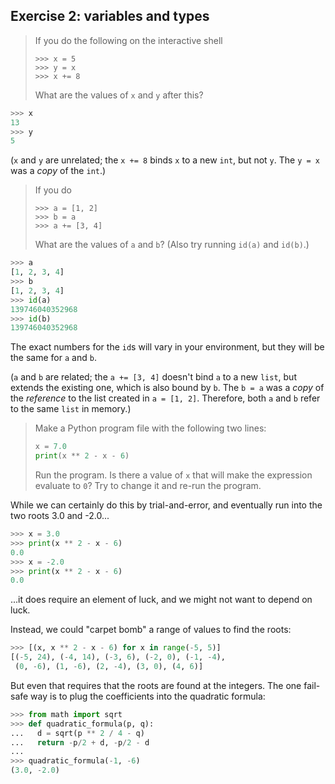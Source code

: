 ## Exercise 2: variables and types

> If you do the following on the interactive shell
>
>     >>> x = 5
>     >>> y = x
>     >>> x += 8
>
> What are the values of `x` and `y` after this?

```python
>>> x
13
>>> y
5
```

(`x` and `y` are unrelated; the `x += 8` binds `x` to a new `int`, but not `y`.
The `y = x` was a _copy_ of the `int`.)

> If you do
>
>     >>> a = [1, 2]
>     >>> b = a
>     >>> a += [3, 4]
>
> What are the values of `a` and `b`? (Also try running `id(a)` and `id(b)`.)

```python
>>> a
[1, 2, 3, 4]
>>> b
[1, 2, 3, 4]
>>> id(a)
139746040352968
>>> id(b)
139746040352968
```

The exact numbers for the `id`s will vary in your environment, but they will be
the same for `a` and `b`.

(`a` and `b` are related; the `a += [3, 4]` doesn't bind `a` to a new `list`,
but extends the existing one, which is also bound by `b`. The `b = a` was a
_copy_ of the _reference_ to the list created in `a = [1, 2]`. Therefore, both
`a` and `b` refer to the same `list` in memory.)

> Make a Python program file with the following two lines:
>
> ```python
> x = 7.0
> print(x ** 2 - x - 6)
> ```
>
> Run the program. Is there a value of `x` that will make the expression evaluate
> to `0`? Try to change it and re-run the program.

While we can certainly do this by trial-and-error, and eventually run into the
two roots 3.0 and -2.0...

```python
>>> x = 3.0
>>> print(x ** 2 - x - 6)
0.0
>>> x = -2.0
>>> print(x ** 2 - x - 6)
0.0
```

...it does require an element of luck, and we might not want to depend on luck.

Instead, we could "carpet bomb" a range of values to find the roots:

```python
>>> [(x, x ** 2 - x - 6) for x in range(-5, 5)]
[(-5, 24), (-4, 14), (-3, 6), (-2, 0), (-1, -4),
 (0, -6), (1, -6), (2, -4), (3, 0), (4, 6)]
```

But even that requires that the roots are found at the integers. The one
fail-safe way is to plug the coefficients into the quadratic formula:

```python
>>> from math import sqrt
>>> def quadratic_formula(p, q):
...   d = sqrt(p ** 2 / 4 - q)
...   return -p/2 + d, -p/2 - d
... 
>>> quadratic_formula(-1, -6)
(3.0, -2.0)
```
